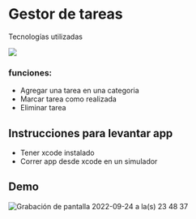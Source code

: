 # Gestor de tareas

Tecnologías utilizadas

 <img src="https://img.shields.io/badge/Swift-FA7343?style=for-the-badge&logo=swift&logoColor=white" style="max-width: 100%;">

### funciones:
- Agregar una tarea en una categoria
- Marcar tarea como realizada
- Eliminar tarea

## Instrucciones para levantar app
- Tener xcode instalado
- Correr app desde xcode en un simulador
           
## Demo
![Grabación de pantalla 2022-09-24 a la(s) 23 48 37](https://user-images.githubusercontent.com/72414242/192126094-4ae6e34e-1550-4d15-a188-fb7df296defb.gif)


